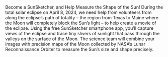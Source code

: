 Become a SunSketcher, and Help Measure the Shape of the Sun! 
 During the total solar eclipse on April 8, 2024, we need help from volunteers from along the eclipse’s path of totality – the region from Texas to Maine where the Moon will completely block the Sun’s light – to help create a movie of the eclipse. Using the free SunSketcher smartphone app, you’ll capture views of the eclipse and trace tiny slivers of sunlight that pass through the valleys on the surface of the Moon. The science team will combine your images with precision maps of the Moon collected by NASA’s Lunar Reconnaissance Orbiter to measure the Sun’s size and shape precisely.